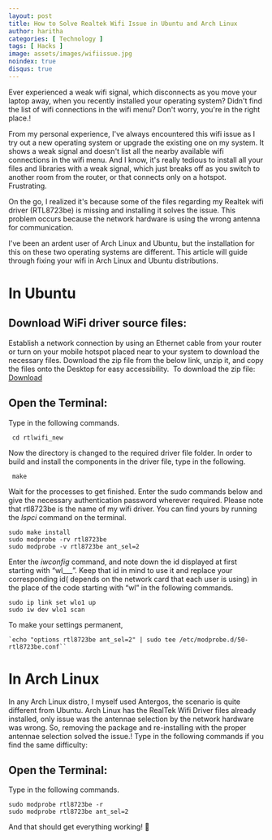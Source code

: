 ```yaml
---
layout: post
title: How to Solve Realtek Wifi Issue in Ubuntu and Arch Linux
author: haritha
categories: [ Technology ]
tags: [ Hacks ]
image: assets/images/wifiissue.jpg
noindex: true
disqus: true
---
```

Ever experienced a weak wifi signal, which disconnects as you move your laptop away, when you recently installed your operating system? Didn't find the list of wifi connections in the wifi menu? Don't worry, you're in the right place.!

From my personal experience, I've always encountered this wifi issue as I try out a new operating system or upgrade the existing one on my system. It shows a weak signal and doesn't list all the nearby available wifi connections in the wifi menu. And I know, it's really tedious to install all your files and libraries with a weak signal, which just breaks off as you switch to another room from the router, or that connects only on a hotspot. Frustrating.

On the go, I realized it's because some of the files regarding my Realtek wifi driver (RTL8723be) is missing and installing it solves the issue. This problem occurs because the network hardware is using the wrong antenna for communication.

I've been an ardent user of Arch Linux and Ubuntu, but the installation for this on these two operating systems are different. This article will guide through fixing your wifi in Arch Linux and Ubuntu distributions.

# In Ubuntu

## Download WiFi driver source files:

Establish a network connection by using an Ethernet cable from your router or turn on your mobile hotspot placed near to your system to download the necessary files. Download the zip file from the below link, unzip it, and copy the files onto the Desktop for easy accessibility.  To download the zip file: [Download](https://github.com/lwfinger/rtlwifi_new.git)

 
## Open the Terminal:

Type in the following commands.

```
 cd rtlwifi_new
```

Now the directory is changed to the required driver file folder. In order to build and install the components in the driver file, type in the following.

```
 make
```
Wait for the processes to get finished. Enter the sudo commands below and give the necessary authentication password wherever required. Please note that rtl8723be is the name of my wifi driver. You can find yours by running the *lspci* command on the terminal. 
 
```
sudo make install 
sudo modprobe -rv rtl8723be 
sudo modprobe -v rtl8723be ant_sel=2
```

Enter the *iwconfig* command, and note down the id displayed at first starting with “wl___”. Keep that id in mind to use it and replace your corresponding id( depends on the network card that each user is using) in the place of the code starting with “wl” in the following commands.

```
sudo ip link set wlo1 up 
sudo iw dev wlo1 scan
```

To make your settings permanent,

```
`echo "options rtl8723be ant_sel=2" | sudo tee /etc/modprobe.d/50-rtl8723be.conf``
```
# In Arch Linux

In any Arch Linux distro, I myself used Antergos, the scenario is quite different from Ubuntu. Arch Linux has the RealTek Wifi Driver files already installed, only issue was the antennae selection by the network hardware was wrong. So, removing the package and re-installing with the proper antennae selection solved the issue.! Type in the following commands if you find the same difficulty:

## Open the Terminal:

Type in the following commands.

```
sudo modprobe rtl8723be -r
sudo modprobe rtl8723be ant_sel=2
``` 

And that should get everything working! 🙂
